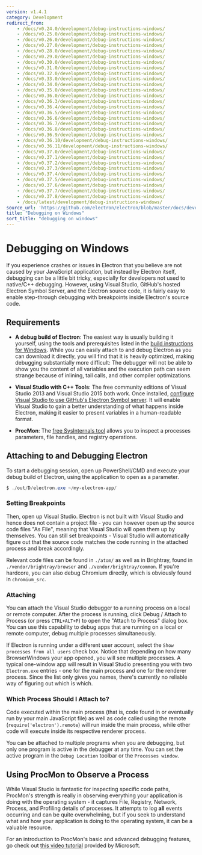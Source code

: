 ```yaml
---
version: v1.4.1
category: Development
redirect_from:
    - /docs/v0.24.0/development/debug-instructions-windows/
    - /docs/v0.25.0/development/debug-instructions-windows/
    - /docs/v0.26.0/development/debug-instructions-windows/
    - /docs/v0.27.0/development/debug-instructions-windows/
    - /docs/v0.28.0/development/debug-instructions-windows/
    - /docs/v0.29.0/development/debug-instructions-windows/
    - /docs/v0.30.0/development/debug-instructions-windows/
    - /docs/v0.31.0/development/debug-instructions-windows/
    - /docs/v0.32.0/development/debug-instructions-windows/
    - /docs/v0.33.0/development/debug-instructions-windows/
    - /docs/v0.34.0/development/debug-instructions-windows/
    - /docs/v0.35.0/development/debug-instructions-windows/
    - /docs/v0.36.0/development/debug-instructions-windows/
    - /docs/v0.36.3/development/debug-instructions-windows/
    - /docs/v0.36.4/development/debug-instructions-windows/
    - /docs/v0.36.5/development/debug-instructions-windows/
    - /docs/v0.36.6/development/debug-instructions-windows/
    - /docs/v0.36.7/development/debug-instructions-windows/
    - /docs/v0.36.8/development/debug-instructions-windows/
    - /docs/v0.36.9/development/debug-instructions-windows/
    - /docs/v0.36.10/development/debug-instructions-windows/
    - /docs/v0.36.11/development/debug-instructions-windows/
    - /docs/v0.37.0/development/debug-instructions-windows/
    - /docs/v0.37.1/development/debug-instructions-windows/
    - /docs/v0.37.2/development/debug-instructions-windows/
    - /docs/v0.37.3/development/debug-instructions-windows/
    - /docs/v0.37.4/development/debug-instructions-windows/
    - /docs/v0.37.5/development/debug-instructions-windows/
    - /docs/v0.37.6/development/debug-instructions-windows/
    - /docs/v0.37.7/development/debug-instructions-windows/
    - /docs/v0.37.8/development/debug-instructions-windows/
    - /docs/latest/development/debug-instructions-windows/
source_url: 'https://github.com/electron/electron/blob/master/docs/development/debug-instructions-windows.md'
title: "Debugging on Windows"
sort_title: "debugging on windows"
---
```


# Debugging on Windows

If you experience crashes or issues in Electron that you believe are not caused
by your JavaScript application, but instead by Electron itself, debugging can
be a little bit tricky, especially for developers not used to native/C++
debugging. However, using Visual Studio, GitHub's hosted Electron Symbol Server,
and the Electron source code, it is fairly easy to enable step-through debugging
with breakpoints inside Electron's source code.

## Requirements

* **A debug build of Electron**: The easiest way is usually building it
  yourself, using the tools and prerequisites listed in the
  [build instructions for Windows](http://electron.atom.io/docs/development/build-instructions-windows). While you can
  easily attach to and debug Electron as you can download it directly, you will
  find that it is heavily optimized, making debugging substantially more
  difficult: The debugger will not be able to show you the content of all
  variables and the execution path can seem strange because of inlining,
  tail calls, and other compiler optimizations.

* **Visual Studio with C++ Tools**: The free community editions of Visual
  Studio 2013 and Visual Studio 2015 both work. Once installed,
  [configure Visual Studio to use GitHub's Electron Symbol server](http://electron.atom.io/docs/development/setting-up-symbol-server).
  It will enable Visual Studio to gain a better understanding of what happens
  inside Electron, making it easier to present variables in a human-readable
  format.

* **ProcMon**: The [free SysInternals tool][sys-internals] allows you to inspect
  a processes parameters, file handles, and registry operations.

## Attaching to and Debugging Electron

To start a debugging session, open up PowerShell/CMD and execute your debug
build of Electron, using the application to open as a parameter.

```powershell
$ ./out/D/electron.exe ~/my-electron-app/
```

### Setting Breakpoints

Then, open up Visual Studio. Electron is not built with Visual Studio and hence
does not contain a project file - you can however open up the source code files
"As File", meaning that Visual Studio will open them up by themselves. You can
still set breakpoints - Visual Studio will automatically figure out that the
source code matches the code running in the attached process and break
accordingly.

Relevant code files can be found in `./atom/` as well as in Brightray, found in
`./vendor/brightray/browser` and `./vendor/brightray/common`. If you're hardcore,
you can also debug Chromium directly, which is obviously found in `chromium_src`.

### Attaching

You can attach the Visual Studio debugger to a running process on a local or
remote computer. After the process is running, click Debug / Attach to Process
(or press `CTRL+ALT+P`) to open the "Attach to Process" dialog box. You can use
this capability to debug apps that are running on a local or remote computer,
debug multiple processes simultaneously.

If Electron is running under a different user account, select the
`Show processes from all users` check box. Notice that depending on how many
BrowserWindows your app opened, you will see multiple processes. A typical
one-window app will result in Visual Studio presenting you with two
`Electron.exe` entries - one for the main process and one for the renderer
process. Since the list only gives you names, there's currently no reliable
way of figuring out which is which.

### Which Process Should I Attach to?

Code executed within the main process (that is, code found in or eventually run
by your main JavaScript file) as well as code called using the remote
(`require('electron').remote`) will run inside the main process, while other
code will execute inside its respective renderer process.

You can be attached to multiple programs when you are debugging, but only one
program is active in the debugger at any time. You can set the active program
in the `Debug Location` toolbar or the `Processes window`.

## Using ProcMon to Observe a Process

While Visual Studio is fantastic for inspecting specific code paths, ProcMon's
strength is really in observing everything your application is doing with the
operating system - it captures File, Registry, Network, Process, and Profiling
details of processes. It attempts to log **all** events occurring and can be
quite overwhelming, but if you seek to understand what and how your application
is doing to the operating system, it can be a valuable resource.

For an introduction to ProcMon's basic and advanced debugging features, go check
out [this video tutorial][procmon-instructions] provided by Microsoft.

[sys-internals]: https://technet.microsoft.com/en-us/sysinternals/processmonitor.aspx
[procmon-instructions]: https://channel9.msdn.com/shows/defrag-tools/defrag-tools-4-process-monitor
